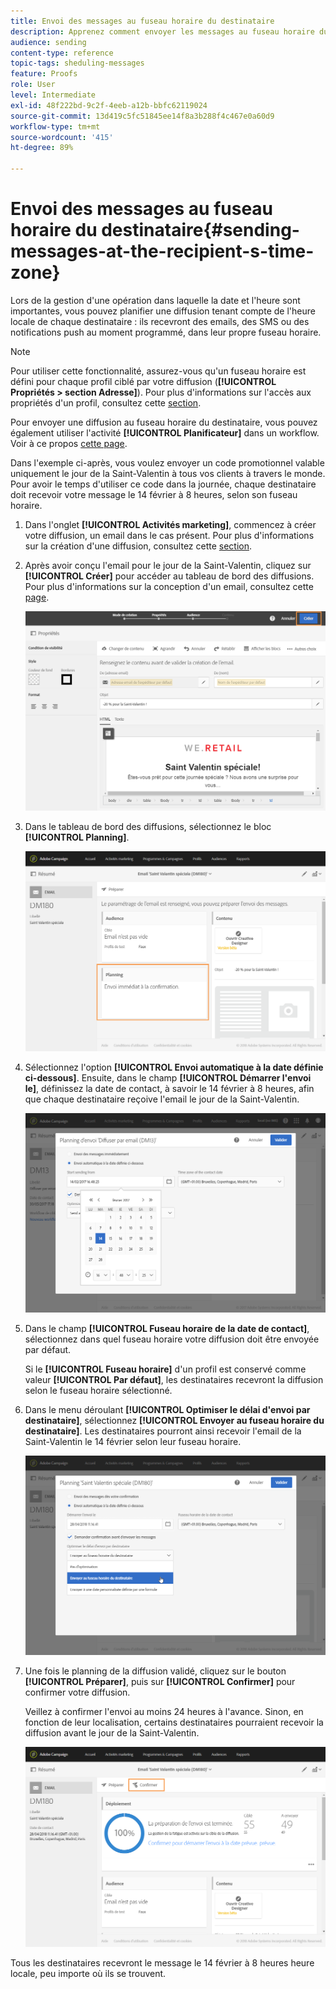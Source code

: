 ```yaml
---
title: Envoi des messages au fuseau horaire du destinataire
description: Apprenez comment envoyer les messages au fuseau horaire du destinataire.
audience: sending
content-type: reference
topic-tags: sheduling-messages
feature: Proofs
role: User
level: Intermediate
exl-id: 48f222bd-9c2f-4eeb-a12b-bbfc62119024
source-git-commit: 13d419c5fc51845ee14f8a3b288f4c467e0a60d9
workflow-type: tm+mt
source-wordcount: '415'
ht-degree: 89%

---
```


# Envoi des messages au fuseau horaire du destinataire{#sending-messages-at-the-recipient-s-time-zone}

Lors de la gestion d&#39;une opération dans laquelle la date et l&#39;heure sont importantes, vous pouvez planifier une diffusion tenant compte de l&#39;heure locale de chaque destinataire : ils recevront des emails, des SMS ou des notifications push au moment programmé, dans leur propre fuseau horaire.

>[!NOTE]
>
>Pour utiliser cette fonctionnalité, assurez-vous qu&#39;un fuseau horaire est défini pour chaque profil ciblé par votre diffusion (**[!UICONTROL Propriétés > section Adresse]**). Pour plus d&#39;informations sur l&#39;accès aux propriétés d&#39;un profil, consultez cette [section](../../audiences/using/editing-profiles.md).

Pour envoyer une diffusion au fuseau horaire du destinataire, vous pouvez également utiliser l&#39;activité **[!UICONTROL Planificateur]** dans un workflow. Voir à ce propos [cette page](../../automating/using/scheduler.md).

Dans l&#39;exemple ci-après, vous voulez envoyer un code promotionnel valable uniquement le jour de la Saint-Valentin à tous vos clients à travers le monde. Pour avoir le temps d&#39;utiliser ce code dans la journée, chaque destinataire doit recevoir votre message le 14 février à 8 heures, selon son fuseau horaire.

1. Dans l&#39;onglet **[!UICONTROL Activités marketing]**, commencez à créer votre diffusion, un email dans le cas présent. Pour plus d&#39;informations sur la création d&#39;une diffusion, consultez cette [section](../../channels/using/creating-an-email.md).
1. Après avoir conçu l&#39;email pour le jour de la Saint-Valentin, cliquez sur **[!UICONTROL Créer]** pour accéder au tableau de bord des diffusions. Pour plus d&#39;informations sur la conception d&#39;un email, consultez cette [page](../../designing/using/personalization.md#example-email-personalization).

   ![](assets/send-time_opt_valentine_1.png)

1. Dans le tableau de bord des diffusions, sélectionnez le bloc **[!UICONTROL Planning]**.

   ![](assets/send-time_opt_valentine_2.png)

1. Sélectionnez l&#39;option **[!UICONTROL Envoi automatique à la date définie ci-dessous]**. Ensuite, dans le champ **[!UICONTROL Démarrer l&#39;envoi le]**, définissez la date de contact, à savoir le 14 février à 8 heures, afin que chaque destinataire reçoive l&#39;email le jour de la Saint-Valentin.

   ![](assets/send-time_opt_valentine.png)

1. Dans le champ **[!UICONTROL Fuseau horaire de la date de contact]**, sélectionnez dans quel fuseau horaire votre diffusion doit être envoyée par défaut.

   Si le **[!UICONTROL Fuseau horaire]** d&#39;un profil est conservé comme valeur **[!UICONTROL Par défaut]**, les destinataires recevront la diffusion selon le fuseau horaire sélectionné.

1. Dans le menu déroulant **[!UICONTROL Optimiser le délai d&#39;envoi par destinataire]**, sélectionnez **[!UICONTROL Envoyer au fuseau horaire du destinataire]**. Les destinataires pourront ainsi recevoir l&#39;email de la Saint-Valentin le 14 février selon leur fuseau horaire.

   ![](assets/send-time_opt_valentine_3.png)

1. Une fois le planning de la diffusion validé, cliquez sur le bouton **[!UICONTROL Préparer]**, puis sur **[!UICONTROL Confirmer]** pour confirmer votre diffusion.

   Veillez à confirmer l&#39;envoi au moins 24 heures à l&#39;avance. Sinon, en fonction de leur localisation, certains destinataires pourraient recevoir la diffusion avant le jour de la Saint-Valentin.

   ![](assets/send-time_opt_valentine_4.png)

Tous les destinataires recevront le message le 14 février à 8 heures heure locale, peu importe où ils se trouvent.
